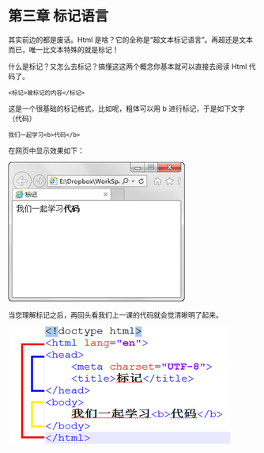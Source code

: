 第三章 标记语言
===

其实前边的都是废话。Html 是啥？它的全称是“超文本标记语言”。再超还是文本而已，唯一比文本特殊的就是标记！

什么是标记？又怎么去标记？搞懂这这两个概念你基本就可以直接去阅读 Html 代码了。

	<标记>被标记的内容</标记>

这是一个很基础的标记格式，比如呢，粗体可以用 b 进行标记，于是如下文字（代码）

	我们一起学习<b>代码</b>

在网页中显示效果如下：

![图3-1](images/3-1.png)

当您理解标记之后，再回头看我们上一课的代码就会觉清晰明了起来。

![图3-2](images/3-2.png)

